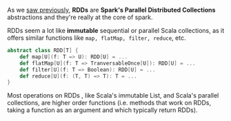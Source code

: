 As we [saw previously](https://github.com/rohitvg/scala-spark-4/wiki/Data-Parallel-to-Distributed-Data-Parallel#apache-spark), **RDDs** are **Spark's Parallel Distributed Collections** abstractions and they're really at the core of spark.

RDDs seem a lot like **immutable** sequential or parallel Scala collections, as it offers similar functions like `map, flatMap, filter, reduce`, etc. 

```scala
abstract class RDD[T] {
    def map[U](f: T => U): RDD[U] = ...
    def flatMap[U](f: T => TranversableOnce[U]): RDD[U] = ...
    def filter[U](f: T => Boolean): RDD[U] = ...
    def reduce[U](f: (T, T) => T): T = ...
}
```
Most operations on RDDs , like Scala's immutable List, and Scala's parallel collections, are higher order functions (i.e. methods that work on RDDs, taking a function as an argument and which typically return RDDs).
